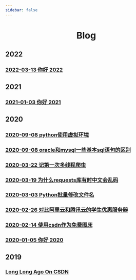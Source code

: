 ```yaml
---
sidebar: false
---
```


<h1 align='center'>Blog</h1>

## 2022

### [2022-03-13 你好 2022](/blog/hello-2022)

## 2021

### [2021-01-03 你好 2021](/blog/hello-2021)

## 2020

### [2020-09-08 python使用虚拟环境](/blog/python-virtual-env)

### [2020-09-08 oracle和mysql一些基本sql语句的区别](/blog/oracle-mysql)

### [2020-03-22 记第一次多线程爬虫](/blog/multi-thread-spider)

### [2020-03-19 为什么requests库有时中文会乱码](/blog/requests-encode)

### [2020-03-03 Python批量修改文件名](/blog/python-rename)

### [2020-02-26 对比阿里云和腾讯云的学生优惠服务器](/blog/student-vps)

### [2020-02-14 使用csdn作为免费图床](/blog/csdn-img)

### [2020-01-05 你好 2020](/blog/hello-2020)

## 2019

### [Long Long Ago On CSDN](https://blog.csdn.net/qq_43479622?type=blog)
